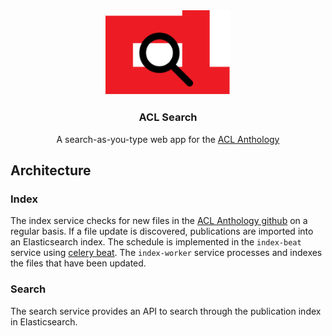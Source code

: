 
<div align="center">
<img src="imgs/aclsearch.png" width="200"/>
<h3>ACL Search</h3>
<p>A search-as-you-type web app for the <a href="https://aclanthology.org" target="_blank">ACL Anthology</a></p>
</div>

## Architecture
### Index
The index service checks for new files in the [ACL Anthology github](https://github.com/acl-org/acl-anthology/tree/master/data/xml) on a regular basis. If a file update is discovered, publications are imported into an Elasticsearch index. The schedule is implemented in the `index-beat` service using [celery beat](https://docs.celeryq.dev/en/stable/userguide/periodic-tasks.html#periodic-tasks). The `index-worker` service processes and indexes the files that have been updated.

### Search
The search service provides an API to search through the publication index in Elasticsearch.


